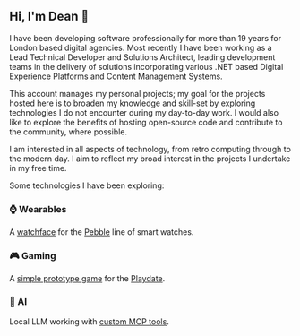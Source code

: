 ## Hi, I'm Dean 👋

I have been developing software professionally for more than 19 years for London based digital agencies. Most recently I have been working as a Lead Technical Developer and Solutions Architect, leading development teams in the delivery of solutions incorporating various .NET based Digital Experience Platforms and Content Management Systems.

This account manages my personal projects; my goal for the projects hosted here is to broaden my knowledge and skill-set by exploring technologies I do not encounter during my day-to-day work. I would also like to explore the benefits of hosting open-source code and contribute to the community, where possible.

I am interested in all aspects of technology, from retro computing through to the modern day. I aim to reflect my broad interest in the projects I undertake in my free time.

Some technologies I have been exploring:

### :watch: Wearables

A [watchface](https://github.com/deans-code/rotation) for the [Pebble](https://repebble.com/) line of smart watches.

### :video_game: Gaming

A [simple prototype game](https://github.com/deans-code/barrel-and-crank) for the [Playdate](https://play.date/).

### :crystal_ball: AI

Local LLM working with [custom MCP tools](https://github.com/deans-code/pindex).